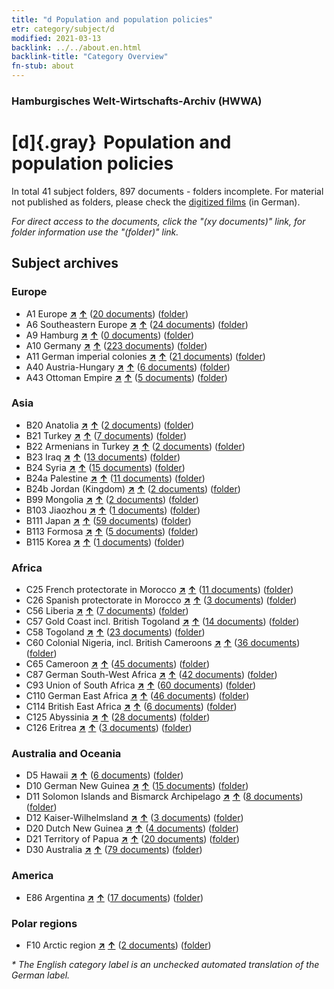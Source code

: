 ```yaml
---
title: "d Population and population policies"
etr: category/subject/d
modified: 2021-03-13
backlink: ../../about.en.html
backlink-title: "Category Overview"
fn-stub: about
---
```


### Hamburgisches Welt-Wirtschafts-Archiv (HWWA)
# [d]{.gray}&#8201; Population and population policies&#160; 





In total 41 subject folders, 897 documents - folders incomplete.
For material not published as folders, please check the [digitized films](/film/h1_sh) (in German).

_For direct access to the documents, click the "(xy documents)" link, for folder information use the "(folder)" link._

## Subject archives



### Europe

- A1 Europe [**&nearr;**](../../../geo/i/140892/about.en.html "Europe (all folders)") [**&uarr;**](../../../geo/about.en.html#A1 "Country category system") (<a href="https://pm20.zbw.eu/dfgview/sh/140892,144221" title="about: Europe : Population and population policies" target="_blank">20 documents</a>) ([folder](http://purl.org/pressemappe20/folder/sh/140892,144221))
- A6 Southeastern Europe [**&nearr;**](../../../geo/i/140900/about.en.html "Southeastern Europe (all folders)") [**&uarr;**](../../../geo/about.en.html#A6 "Country category system") (<a href="https://pm20.zbw.eu/dfgview/sh/140900,144221" title="about: Southeastern Europe : Population and population policies" target="_blank">24 documents</a>) ([folder](http://purl.org/pressemappe20/folder/sh/140900,144221))
- A9 Hamburg [**&nearr;**](../../../geo/i/140905/about.en.html "Hamburg (all folders)") [**&uarr;**](../../../geo/about.en.html#A9 "Country category system") (<a href="https://pm20.zbw.eu/dfgview/sh/140905,144221" title="about: Hamburg : Population and population policies" target="_blank">0 documents</a>) ([folder](http://purl.org/pressemappe20/folder/sh/140905,144221))
- A10 Germany [**&nearr;**](../../../geo/i/126128/about.en.html "Germany (all folders)") [**&uarr;**](../../../geo/about.en.html#A10 "Country category system") (<a href="https://pm20.zbw.eu/dfgview/sh/126128,144221" title="about: Germany : Population and population policies" target="_blank">223 documents</a>) ([folder](http://purl.org/pressemappe20/folder/sh/126128,144221))
- A11 German imperial colonies [**&nearr;**](../../../geo/i/140960/about.en.html "German imperial colonies (all folders)") [**&uarr;**](../../../geo/about.en.html#A11 "Country category system") (<a href="https://pm20.zbw.eu/dfgview/sh/140960,144221" title="about: German imperial colonies : Population and population policies" target="_blank">21 documents</a>) ([folder](http://purl.org/pressemappe20/folder/sh/140960,144221))
- A40 Austria-Hungary [**&nearr;**](../../../geo/i/126127/about.en.html "Austria-Hungary (all folders)") [**&uarr;**](../../../geo/about.en.html#A40 "Country category system") (<a href="https://pm20.zbw.eu/dfgview/sh/126127,144221" title="about: Austria-Hungary : Population and population policies" target="_blank">6 documents</a>) ([folder](http://purl.org/pressemappe20/folder/sh/126127,144221))
- A43 Ottoman Empire [**&nearr;**](../../../geo/i/141034/about.en.html "Ottoman Empire (all folders)") [**&uarr;**](../../../geo/about.en.html#A43 "Country category system") (<a href="https://pm20.zbw.eu/dfgview/sh/141034,144221" title="about: Ottoman Empire : Population and population policies" target="_blank">5 documents</a>) ([folder](http://purl.org/pressemappe20/folder/sh/141034,144221))

### Asia

- B20 Anatolia [**&nearr;**](../../../geo/i/141108/about.en.html "Anatolia (all folders)") [**&uarr;**](../../../geo/about.en.html#B20 "Country category system") (<a href="https://pm20.zbw.eu/dfgview/sh/141108,144221" title="about: Anatolia : Population and population policies" target="_blank">2 documents</a>) ([folder](http://purl.org/pressemappe20/folder/sh/141108,144221))
- B21 Turkey [**&nearr;**](../../../geo/i/141111/about.en.html "Turkey (all folders)") [**&uarr;**](../../../geo/about.en.html#B21 "Country category system") (<a href="https://pm20.zbw.eu/dfgview/sh/141111,144221" title="about: Turkey : Population and population policies" target="_blank">7 documents</a>) ([folder](http://purl.org/pressemappe20/folder/sh/141111,144221))
- B22 Armenians in Turkey [**&nearr;**](../../../geo/i/141112/about.en.html "Armenians in Turkey (all folders)") [**&uarr;**](../../../geo/about.en.html#B22 "Country category system") (<a href="https://pm20.zbw.eu/dfgview/sh/141112,144221" title="about: Armenians in Turkey : Population and population policies" target="_blank">2 documents</a>) ([folder](http://purl.org/pressemappe20/folder/sh/141112,144221))
- B23 Iraq [**&nearr;**](../../../geo/i/141113/about.en.html "Iraq (all folders)") [**&uarr;**](../../../geo/about.en.html#B23 "Country category system") (<a href="https://pm20.zbw.eu/dfgview/sh/141113,144221" title="about: Iraq : Population and population policies" target="_blank">13 documents</a>) ([folder](http://purl.org/pressemappe20/folder/sh/141113,144221))
- B24 Syria [**&nearr;**](../../../geo/i/141114/about.en.html "Syria (all folders)") [**&uarr;**](../../../geo/about.en.html#B24 "Country category system") (<a href="https://pm20.zbw.eu/dfgview/sh/141114,144221" title="about: Syria : Population and population policies" target="_blank">15 documents</a>) ([folder](http://purl.org/pressemappe20/folder/sh/141114,144221))
- B24a Palestine [**&nearr;**](../../../geo/i/141115/about.en.html "Palestine (all folders)") [**&uarr;**](../../../geo/about.en.html#B24a "Country category system") (<a href="https://pm20.zbw.eu/dfgview/sh/141115,144221" title="about: Palestine : Population and population policies" target="_blank">11 documents</a>) ([folder](http://purl.org/pressemappe20/folder/sh/141115,144221))
- B24b Jordan (Kingdom) [**&nearr;**](../../../geo/i/141116/about.en.html "Jordan (Kingdom) (all folders)") [**&uarr;**](../../../geo/about.en.html#B24b "Country category system") (<a href="https://pm20.zbw.eu/dfgview/sh/141116,144221" title="about: Jordan (Kingdom) : Population and population policies" target="_blank">2 documents</a>) ([folder](http://purl.org/pressemappe20/folder/sh/141116,144221))
- B99 Mongolia [**&nearr;**](../../../geo/i/141261/about.en.html "Mongolia (all folders)") [**&uarr;**](../../../geo/about.en.html#B99 "Country category system") (<a href="https://pm20.zbw.eu/dfgview/sh/141261,144221" title="about: Mongolia : Population and population policies" target="_blank">2 documents</a>) ([folder](http://purl.org/pressemappe20/folder/sh/141261,144221))
- B103 Jiaozhou [**&nearr;**](../../../geo/i/126163/about.en.html "Jiaozhou (all folders)") [**&uarr;**](../../../geo/about.en.html#B103 "Country category system") (<a href="https://pm20.zbw.eu/dfgview/sh/126163,144221" title="about: Jiaozhou : Population and population policies" target="_blank">1 documents</a>) ([folder](http://purl.org/pressemappe20/folder/sh/126163,144221))
- B111 Japan [**&nearr;**](../../../geo/i/141272/about.en.html "Japan (all folders)") [**&uarr;**](../../../geo/about.en.html#B111 "Country category system") (<a href="https://pm20.zbw.eu/dfgview/sh/141272,144221" title="about: Japan : Population and population policies" target="_blank">59 documents</a>) ([folder](http://purl.org/pressemappe20/folder/sh/141272,144221))
- B113 Formosa [**&nearr;**](../../../geo/i/141274/about.en.html "Formosa (all folders)") [**&uarr;**](../../../geo/about.en.html#B113 "Country category system") (<a href="https://pm20.zbw.eu/dfgview/sh/141274,144221" title="about: Formosa : Population and population policies" target="_blank">5 documents</a>) ([folder](http://purl.org/pressemappe20/folder/sh/141274,144221))
- B115 Korea [**&nearr;**](../../../geo/i/141276/about.en.html "Korea (all folders)") [**&uarr;**](../../../geo/about.en.html#B115 "Country category system") (<a href="https://pm20.zbw.eu/dfgview/sh/141276,144221" title="about: Korea : Population and population policies" target="_blank">1 documents</a>) ([folder](http://purl.org/pressemappe20/folder/sh/141276,144221))

### Africa

- C25 French protectorate in Morocco [**&nearr;**](../../../geo/i/141358/about.en.html "French protectorate in Morocco (all folders)") [**&uarr;**](../../../geo/about.en.html#C25 "Country category system") (<a href="https://pm20.zbw.eu/dfgview/sh/141358,144221" title="about: French protectorate in Morocco : Population and population policies" target="_blank">11 documents</a>) ([folder](http://purl.org/pressemappe20/folder/sh/141358,144221))
- C26 Spanish protectorate in Morocco [**&nearr;**](../../../geo/i/141359/about.en.html "Spanish protectorate in Morocco (all folders)") [**&uarr;**](../../../geo/about.en.html#C26 "Country category system") (<a href="https://pm20.zbw.eu/dfgview/sh/141359,144221" title="about: Spanish protectorate in Morocco : Population and population policies" target="_blank">3 documents</a>) ([folder](http://purl.org/pressemappe20/folder/sh/141359,144221))
- C56 Liberia [**&nearr;**](../../../geo/i/141405/about.en.html "Liberia (all folders)") [**&uarr;**](../../../geo/about.en.html#C56 "Country category system") (<a href="https://pm20.zbw.eu/dfgview/sh/141405,144221" title="about: Liberia : Population and population policies" target="_blank">7 documents</a>) ([folder](http://purl.org/pressemappe20/folder/sh/141405,144221))
- C57 Gold Coast incl. British Togoland [**&nearr;**](../../../geo/i/141406/about.en.html "Gold Coast incl. British Togoland (all folders)") [**&uarr;**](../../../geo/about.en.html#C57 "Country category system") (<a href="https://pm20.zbw.eu/dfgview/sh/141406,144221" title="about: Gold Coast incl. British Togoland : Population and population policies" target="_blank">14 documents</a>) ([folder](http://purl.org/pressemappe20/folder/sh/141406,144221))
- C58 Togoland [**&nearr;**](../../../geo/i/141408/about.en.html "Togoland (all folders)") [**&uarr;**](../../../geo/about.en.html#C58 "Country category system") (<a href="https://pm20.zbw.eu/dfgview/sh/141408,144221" title="about: Togoland : Population and population policies" target="_blank">23 documents</a>) ([folder](http://purl.org/pressemappe20/folder/sh/141408,144221))
- C60 Colonial Nigeria, incl. British Cameroons [**&nearr;**](../../../geo/i/141409/about.en.html "Colonial Nigeria, incl. British Cameroons (all folders)") [**&uarr;**](../../../geo/about.en.html#C60 "Country category system") (<a href="https://pm20.zbw.eu/dfgview/sh/141409,144221" title="about: Colonial Nigeria, incl. British Cameroons : Population and population policies" target="_blank">36 documents</a>) ([folder](http://purl.org/pressemappe20/folder/sh/141409,144221))
- C65 Cameroon [**&nearr;**](../../../geo/i/141410/about.en.html "Cameroon (all folders)") [**&uarr;**](../../../geo/about.en.html#C65 "Country category system") (<a href="https://pm20.zbw.eu/dfgview/sh/141410,144221" title="about: Cameroon : Population and population policies" target="_blank">45 documents</a>) ([folder](http://purl.org/pressemappe20/folder/sh/141410,144221))
- C87 German South-West Africa [**&nearr;**](../../../geo/i/141450/about.en.html "German South-West Africa (all folders)") [**&uarr;**](../../../geo/about.en.html#C87 "Country category system") (<a href="https://pm20.zbw.eu/dfgview/sh/141450,144221" title="about: German South-West Africa : Population and population policies" target="_blank">42 documents</a>) ([folder](http://purl.org/pressemappe20/folder/sh/141450,144221))
- C93 Union of South Africa [**&nearr;**](../../../geo/i/141454/about.en.html "Union of South Africa (all folders)") [**&uarr;**](../../../geo/about.en.html#C93 "Country category system") (<a href="https://pm20.zbw.eu/dfgview/sh/141454,144221" title="about: Union of South Africa : Population and population policies" target="_blank">60 documents</a>) ([folder](http://purl.org/pressemappe20/folder/sh/141454,144221))
- C110 German East Africa [**&nearr;**](../../../geo/i/141471/about.en.html "German East Africa (all folders)") [**&uarr;**](../../../geo/about.en.html#C110 "Country category system") (<a href="https://pm20.zbw.eu/dfgview/sh/141471,144221" title="about: German East Africa : Population and population policies" target="_blank">46 documents</a>) ([folder](http://purl.org/pressemappe20/folder/sh/141471,144221))
- C114 British East Africa [**&nearr;**](../../../geo/i/141473/about.en.html "British East Africa (all folders)") [**&uarr;**](../../../geo/about.en.html#C114 "Country category system") (<a href="https://pm20.zbw.eu/dfgview/sh/141473,144221" title="about: British East Africa : Population and population policies" target="_blank">6 documents</a>) ([folder](http://purl.org/pressemappe20/folder/sh/141473,144221))
- C125 Abyssinia [**&nearr;**](../../../geo/i/141482/about.en.html "Abyssinia (all folders)") [**&uarr;**](../../../geo/about.en.html#C125 "Country category system") (<a href="https://pm20.zbw.eu/dfgview/sh/141482,144221" title="about: Abyssinia : Population and population policies" target="_blank">28 documents</a>) ([folder](http://purl.org/pressemappe20/folder/sh/141482,144221))
- C126 Eritrea [**&nearr;**](../../../geo/i/141483/about.en.html "Eritrea (all folders)") [**&uarr;**](../../../geo/about.en.html#C126 "Country category system") (<a href="https://pm20.zbw.eu/dfgview/sh/141483,144221" title="about: Eritrea : Population and population policies" target="_blank">3 documents</a>) ([folder](http://purl.org/pressemappe20/folder/sh/141483,144221))

### Australia and Oceania

- D5 Hawaii [**&nearr;**](../../../geo/i/141595/about.en.html "Hawaii (all folders)") [**&uarr;**](../../../geo/about.en.html#D5 "Country category system") (<a href="https://pm20.zbw.eu/dfgview/sh/141595,144221" title="about: Hawaii : Population and population policies" target="_blank">6 documents</a>) ([folder](http://purl.org/pressemappe20/folder/sh/141595,144221))
- D10 German New Guinea [**&nearr;**](../../../geo/i/141601/about.en.html "German New Guinea (all folders)") [**&uarr;**](../../../geo/about.en.html#D10 "Country category system") (<a href="https://pm20.zbw.eu/dfgview/sh/141601,144221" title="about: German New Guinea : Population and population policies" target="_blank">15 documents</a>) ([folder](http://purl.org/pressemappe20/folder/sh/141601,144221))
- D11 Solomon Islands and Bismarck Archipelago [**&nearr;**](../../../geo/i/141610/about.en.html "Solomon Islands and Bismarck Archipelago (all folders)") [**&uarr;**](../../../geo/about.en.html#D11 "Country category system") (<a href="https://pm20.zbw.eu/dfgview/sh/141610,144221" title="about: Solomon Islands and Bismarck Archipelago : Population and population policies" target="_blank">8 documents</a>) ([folder](http://purl.org/pressemappe20/folder/sh/141610,144221))
- D12 Kaiser-Wilhelmsland [**&nearr;**](../../../geo/i/141612/about.en.html "Kaiser-Wilhelmsland (all folders)") [**&uarr;**](../../../geo/about.en.html#D12 "Country category system") (<a href="https://pm20.zbw.eu/dfgview/sh/141612,144221" title="about: Kaiser-Wilhelmsland : Population and population policies" target="_blank">3 documents</a>) ([folder](http://purl.org/pressemappe20/folder/sh/141612,144221))
- D20 Dutch New Guinea [**&nearr;**](../../../geo/i/141619/about.en.html "Dutch New Guinea (all folders)") [**&uarr;**](../../../geo/about.en.html#D20 "Country category system") (<a href="https://pm20.zbw.eu/dfgview/sh/141619,144221" title="about: Dutch New Guinea : Population and population policies" target="_blank">4 documents</a>) ([folder](http://purl.org/pressemappe20/folder/sh/141619,144221))
- D21 Territory of Papua [**&nearr;**](../../../geo/i/141620/about.en.html "Territory of Papua (all folders)") [**&uarr;**](../../../geo/about.en.html#D21 "Country category system") (<a href="https://pm20.zbw.eu/dfgview/sh/141620,144221" title="about: Territory of Papua : Population and population policies" target="_blank">20 documents</a>) ([folder](http://purl.org/pressemappe20/folder/sh/141620,144221))
- D30 Australia [**&nearr;**](../../../geo/i/141621/about.en.html "Australia (all folders)") [**&uarr;**](../../../geo/about.en.html#D30 "Country category system") (<a href="https://pm20.zbw.eu/dfgview/sh/141621,144221" title="about: Australia : Population and population policies" target="_blank">79 documents</a>) ([folder](http://purl.org/pressemappe20/folder/sh/141621,144221))

### America

- E86 Argentina [**&nearr;**](../../../geo/i/141692/about.en.html "Argentina (all folders)") [**&uarr;**](../../../geo/about.en.html#E86 "Country category system") (<a href="https://pm20.zbw.eu/dfgview/sh/141692,144221" title="about: Argentina : Population and population policies" target="_blank">17 documents</a>) ([folder](http://purl.org/pressemappe20/folder/sh/141692,144221))

### Polar regions

- F10 Arctic region [**&nearr;**](../../../geo/i/141702/about.en.html "Arctic region (all folders)") [**&uarr;**](../../../geo/about.en.html#F10 "Country category system") (<a href="https://pm20.zbw.eu/dfgview/sh/141702,144221" title="about: Arctic region : Population and population policies" target="_blank">2 documents</a>) ([folder](http://purl.org/pressemappe20/folder/sh/141702,144221))


_* The English category label is an unchecked automated translation of the German label._

